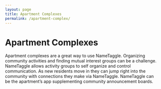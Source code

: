 ```yaml
---
layout: page
title: Apartment Complexes
permalink: /apartment-complex/
---
```


<h1 class="perm-marker">Apartment Complexes</h1>

Apartment complexes are a great way to use NameTaggle. Organizing community activities and finding mutual interest groups can be a challenge. NameTaggle allows activity groups to self organize and control communication. As new residents move in they can jump right into the community with connections they make via NameTaggle. NameTaggle can be the apartment’s app supplementing community announcement boards.
